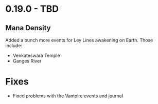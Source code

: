 # 0.19.0 - TBD

## Mana Density
Added a bunch more events for Ley Lines awakening on Earth. Those include:
- Venkateswara Temple
- Ganges River

# Fixes
- Fixed problems with the Vampire events and journal